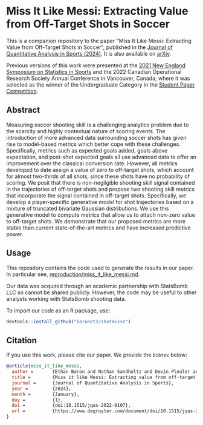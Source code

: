 # Miss It Like Messi: Extracting Value from Off-Target Shots in Soccer

This is a companion repository to the paper "Miss It Like Messi: Extracting Value from Off-Target Shots in Soccer", published in the [Journal of Quantitative Analysis in Sports (2024)](https://www.degruyter.com/document/doi/10.1515/jqas-2022-0107/html). It is also available on [arXiv](https://arxiv.org/abs/2308.01523).

Previous versions of this work were presented at the [2021 New England Symposium on Statistics in Sports](https://www.youtube.com/watch?v=zQCl1cL-JxA&t=6s)
and the 2022 Canadian Operational Research Society Annual Conference in Vancouver, Canada, where it was selected as the winner of the
Undergraduate Category in the [Student Paper Competition](https://www.cors.ca/?q=content/student-paper-competition).

## Abstract

Measuring soccer shooting skill is a challenging analytics problem due to the scarcity and highly contextual nature
of scoring events. The introduction of more advanced data surrounding soccer shots has given rise to model-based metrics
which better cope with these challenges. Specifically, metrics such as expected goals added, goals above expectation,
and post-shot expected goals all use advanced data to offer an improvement over the classical conversion rate. However,
all metrics developed to date assign a value of zero to off-target shots, which account for almost two-thirds of all
shots, since these shots have no probability of scoring. We posit that there is non-negligible shooting skill signal
contained in the trajectories of off-target shots and propose two shooting skill metrics that incorporate the signal
contained in off-target shots. Specifically, we develop a player-specific generative model for shot trajectories based
on a mixture of truncated bivariate Gaussian distributions. We use this generative model to compute metrics that allow
us to attach non-zero value to off-target shots. We demonstrate that our proposed metrics are more stable than
current state-of-the-art metrics and have increased predictive power.

## Usage

This repository contains the code used to generate the results in our paper.
In particular see, [reproduction/miss_it_like_messi.md](https://github.com/baronet2/shotmissr/blob/main/reproduction/miss_it_like_messi.md).

Our data was acquired through an academic partnership with StatsBomb LLC so cannot be shared publicly.
However, the code may be useful to other analysts working with StatsBomb shooting data.

To import our code as an R package, use:

```r
devtools::install_github("baronet2/shotmissr")
```

## Citation

If you use this work, please cite our paper. We provide the `bibtex` below:

```bibtex
@article{miss_it_like_messi,
  author =       {Ethan Baron and Nathan Sandholtz and Devin Pleuler and Timothy C. Y. Chan},
  title =        {Miss it like Messi: Extracting value from off-target shots in soccer},
  journal =      {Journal of Quantitative Analysis in Sports},
  year =         {2024},
  month =        {January},
  day =          {1},
  doi =          {doi:10.1515/jqas-2022-0107},
  url =          {https://www.degruyter.com/document/doi/10.1515/jqas-2022-0107/html}
}
```
